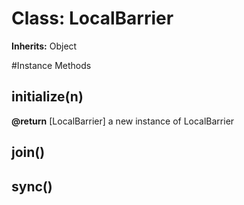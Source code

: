 # Class: LocalBarrier
**Inherits:** Object
    




#Instance Methods
## initialize(n) [](#method-i-initialize)

**@return** [LocalBarrier] a new instance of LocalBarrier

## join() [](#method-i-join)

## sync() [](#method-i-sync)

